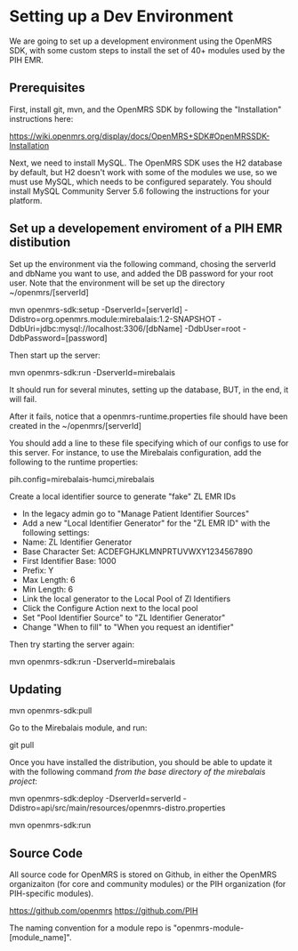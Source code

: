 
Setting up a Dev Environment
============================

We are going to set up a development environment using the OpenMRS SDK, with some custom steps to install the set of 40+ 
modules used by the PIH EMR.

Prerequisites
-------------

First, install git, mvn, and the OpenMRS SDK by following the "Installation" instructions here:

https://wiki.openmrs.org/display/docs/OpenMRS+SDK#OpenMRSSDK-Installation

Next, we need to install MySQL.  The OpenMRS SDK uses the H2 database by default, but H2 doesn't work with some of the 
modules we use, so we must use MySQL, which needs to be configured separately.  You should install MySQL Community 
Server 5.6 following the instructions for your platform.

Set up a developement enviroment of a PIH EMR distibution
---------------------------------------------------------

Set up the environment via the following command, chosing the serverId and dbName you want to use, and added
the DB password for your root user.  Note that the environment will be set up the directory ~/openmrs/[serverId]

mvn openmrs-sdk:setup -DserverId=[serverId] -Ddistro=org.openmrs.module:mirebalais:1.2-SNAPSHOT
    -DdbUri=jdbc:mysql://localhost:3306/[dbName] -DdbUser=root -DdbPassword=[password]

Then start up the server:

mvn openmrs-sdk:run -DserverId=mirebalais

It should run for several minutes, setting up the database, BUT, in the end, it will fail.

After it fails, notice that a openmrs-runtime.properties file should have been created in the ~/openmrs/[serverId]

You should add a line to these file specifying which of our configs to use for this server. For instance, to use
the Mirebalais configuration, add the following to the runtime properties:

pih.config=mirebalais-humci,mirebalais

Create a local identifier source to generate "fake" ZL EMR IDs

- In the legacy admin go to "Manage Patient Identifier Sources"
- Add a new "Local Identifier Generator" for the "ZL EMR ID" with the following settings:
- Name: ZL Identifier Generator
- Base Character Set: ACDEFGHJKLMNPRTUVWXY1234567890
- First Identifier Base: 1000
- Prefix: Y
- Max Length: 6
- Min Length: 6
- Link the local generator to the Local Pool of Zl Identifiers
- Click the Configure Action next to the local pool
- Set "Pool Identifier Source" to "ZL Identifier Generator"
- Change "When to fill" to "When you request an identifier"

Then try starting the server again:

mvn openmrs-sdk:run -DserverId=mirebalais

Updating
--------

mvn openmrs-sdk:pull

Go to the Mirebalais module, and run:

git pull

Once you have installed the distribution, you should be able to update it with the following command *from the base 
directory of the mirebalais project*:

mvn openmrs-sdk:deploy -DserverId=serverId -Ddistro=api/src/main/resources/openmrs-distro.properties

mvn openmrs-sdk:run


Source Code
-----------

All source code for OpenMRS is stored on Github, in either the OpenMRS organizaiton (for core and community modules) or 
the PIH organization (for PIH-specific modules).

https://github.com/openmrs
https://github.com/PIH

The naming convention for a module repo is "openmrs-module-[module_name]".